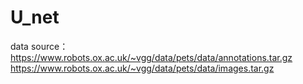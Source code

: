# U_net
data source：https://www.robots.ox.ac.uk/~vgg/data/pets/data/annotations.tar.gz
             https://www.robots.ox.ac.uk/~vgg/data/pets/data/images.tar.gz
